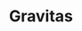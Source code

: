 ---
layout: gallery
title: Gravitas
authors: Dave McDowell
game: 'Firearms: Source'
year: 2013
media:
  - 
    title: Image 1
    # image, video, cubemap, 3d
    type: image
    thumbnail: https://picsum.photos/445/296?random=7 
    thumbnail_alt: Image 1
    src:
    alt:
    description: >-
      An image generated from lorem picsum for testing.
  - 
    title: Image 2
    # image, video, cubemap, 3d
    type: image
    thumbnail: https://picsum.photos/445/296?random=8 
    thumbnail_alt: Image 2
    src:
    alt:
    description: >-
      An image generated from lorem picsum for testing.
---